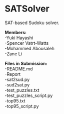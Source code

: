 # SATSolver
 SAT-based Sudoku solver.

**Members:**<br />
-Yuki Hayashi <br />
-Spencer Vatrt-Watts <br />
-Mohammed Abousaleh<br />
-Zane Li <br />


**Files in Submission:**<br />
-README.md<br />
-Report<br />
-sat2sud.py<br />
-sud2sat.py<br />
-test_puzzles.txt<br />
-test_puzzles_script.py<br />
-top95.txt<br />
-top95_script.py<br />


